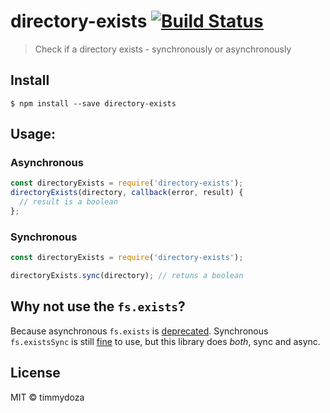# directory-exists [![Build Status](https://travis-ci.org/timmydoza/directory-exists.svg?branch=master)](https://travis-ci.org/timmydoza/directory-exists)

> Check if a directory exists - synchronously or asynchronously

## Install

```
$ npm install --save directory-exists
```

## Usage:

### Asynchronous

```js
const directoryExists = require('directory-exists');
directoryExists(directory, callback(error, result) {
  // result is a boolean
};
```

### Synchronous

```js
const directoryExists = require('directory-exists');

directoryExists.sync(directory); // retuns a boolean
```

## Why not use the `fs.exists`?
Because asynchronous `fs.exists` is [deprecated](https://nodejs.org/api/fs.html#fs_fs_exists_path_callback). Synchronous `fs.existsSync` is still [fine](https://nodejs.org/api/fs.html#fs_fs_existssync_path) to use, but this library does _both_, sync and async.

## License

MIT © timmydoza
